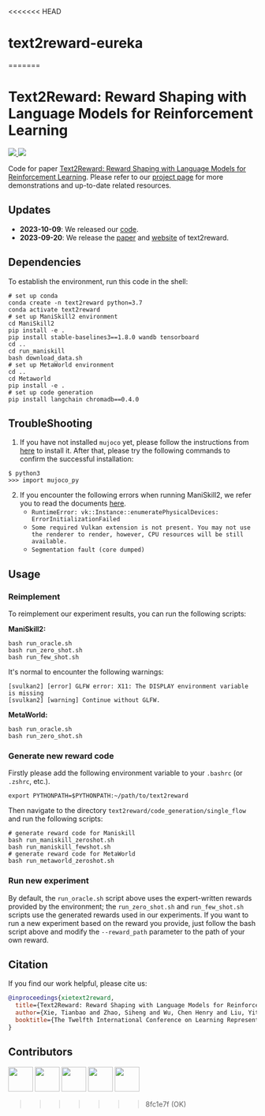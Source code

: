 <<<<<<< HEAD
# text2reward-eureka
=======
# Text2Reward: Reward Shaping with Language Models for Reinforcement Learning

<p align="left">
    <a href="https://img.shields.io/badge/PRs-Welcome-red">
        <img src="https://img.shields.io/badge/PRs-Welcome-red">
    </a>
    <a href="https://img.shields.io/github/last-commit/xlang-ai/text2reward?color=green">
        <img src="https://img.shields.io/github/last-commit/xlang-ai/text2reward?color=green">
    </a>
    <br/>
</p>

Code for paper [Text2Reward: Reward Shaping with Language Models for Reinforcement Learning](https://arxiv.org/abs/2309.11489).
Please refer to our [project page](https://text-to-reward.github.io/) for more demonstrations and up-to-date related resources. 


## Updates
- **2023-10-09**: We released our [code](https://github.com/xlang-ai/text2reward).
- **2023-09-20**: We release the [paper](https://arxiv.org/abs/2309.11489) and [website](https://text-to-reward.github.io/) of text2reward.


## Dependencies
To establish the environment, run this code in the shell:
```shell
# set up conda
conda create -n text2reward python=3.7
conda activate text2reward
# set up ManiSkill2 environment
cd ManiSkill2
pip install -e .
pip install stable-baselines3==1.8.0 wandb tensorboard
cd ..
cd run_maniskill
bash download_data.sh
# set up MetaWorld environment
cd ..
cd Metaworld
pip install -e .
# set up code generation
pip install langchain chromadb==0.4.0
```

## TroubleShooting

1. If you have not installed `mujoco` yet, please follow the instructions from [here](https://github.com/openai/mujoco-py#install-mujoco) to install it. After that, please try the following commands to confirm the successful installation:

```shell
$ python3
>>> import mujoco_py
```

2. If you encounter the following errors when running ManiSkill2, we refer you to read the documents [here](https://maniskill.readthedocs.io/en/latest/user_guide/getting_started/installation.html#vulkan).
   - `RuntimeError: vk::Instance::enumeratePhysicalDevices: ErrorInitializationFailed`
   - `Some required Vulkan extension is not present. You may not use the renderer to render, however, CPU resources will be still available.`
   - `Segmentation fault (core dumped)`

## Usage

### Reimplement

To reimplement our experiment results, you can run the following scripts:

**ManiSkill2:**

```shell
bash run_oracle.sh
bash run_zero_shot.sh
bash run_few_shot.sh
```

It's normal to encounter the following warnings:

```shell
[svulkan2] [error] GLFW error: X11: The DISPLAY environment variable is missing
[svulkan2] [warning] Continue without GLFW.
```

**MetaWorld:**

```shell
bash run_oracle.sh
bash run_zero_shot.sh
```

### Generate new reward code

Firstly please add the following environment variable to your `.bashrc` (or `.zshrc`, etc.).

```shell
export PYTHONPATH=$PYTHONPATH:~/path/to/text2reward
```

Then navigate to the directory `text2reward/code_generation/single_flow` and run the following scripts:

```shell
# generate reward code for Maniskill
bash run_maniskill_zeroshot.sh
bash run_maniskill_fewshot.sh
# generate reward code for MetaWorld
bash run_metaworld_zeroshot.sh
```

### Run new experiment

By default, the `run_oracle.sh` script above uses the expert-written rewards provided by the environment; the `run_zero_shot.sh` and `run_few_shot.sh` scripts use the generated rewards used in our experiments. If you want to run a new experiment based on the reward you provide, just follow the bash script above and modify the `--reward_path` parameter to the path of your own reward.

## Citation

If you find our work helpful, please cite us:

```bibtex
@inproceedings{xietext2reward,
  title={Text2Reward: Reward Shaping with Language Models for Reinforcement Learning},
  author={Xie, Tianbao and Zhao, Siheng and Wu, Chen Henry and Liu, Yitao and Luo, Qian and Zhong, Victor and Yang, Yanchao and Yu, Tao},
  booktitle={The Twelfth International Conference on Learning Representations}
}
```

## Contributors
<a href="https://github.com/Timothyxxx">  <img src="https://avatars.githubusercontent.com/u/47296835?v=4"  width="50" /></a>
<a href="https://github.com/sihengz02">  <img src="https://avatars.githubusercontent.com/u/77528902?v=4"  width="50" /></a>
<a href="https://github.com/ChenWu98"><img src="https://avatars.githubusercontent.com/u/28187501?v=4"  width="50" /></a>
<a href="https://github.com/taogoddd">  <img src="https://avatars.githubusercontent.com/u/98326623?v=4"  width="50" /></a>
<a href="https://qianluo.netlify.app/"><img src="https://avatars.githubusercontent.com/u/58158769?v=4"  width="50" /></a>
>>>>>>> 8fc1e7f (OK)

